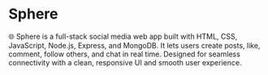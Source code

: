 # Sphere
🌐 Sphere is a full-stack social media web app built with HTML, CSS, JavaScript, Node.js, Express, and MongoDB. It lets users create posts, like, comment, follow others, and chat in real time. Designed for seamless connectivity with a clean, responsive UI and smooth user experience.
